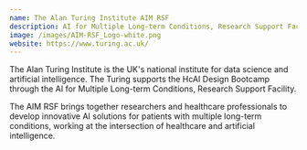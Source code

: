 ```yaml
---
name: The Alan Turing Institute AIM RSF
description: AI for Multiple Long-term Conditions, Research Support Facility. London, UK
image: /images/AIM-RSF_Logo-white.png
website: https://www.turing.ac.uk/
---
```


The Alan Turing Institute is the UK's national institute for data science and artificial intelligence. The Turing supports the HcAI Design Bootcamp through the AI for Multiple Long-term Conditions, Research Support Facility.

The AIM RSF brings together researchers and healthcare professionals to develop innovative AI solutions for patients with multiple long-term conditions, working at the intersection of healthcare and artificial intelligence.